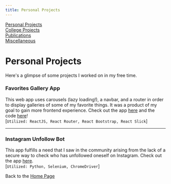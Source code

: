 ```yaml
---
title: Personal Projects
---
```

[personal projects page]: /personal_projects.md
[college projects page]: ../college_projects/college_projects.md
[publications page]: ../publications/publications.md
[miscellaneous page]: ../miscellaneous/miscellaneous.md

[Personal Projects][personal projects page]  
[College Projects][college projects page]  
[Publications][publications page]  
[Miscellaneous][miscellaneous page]  


# Personal Projects

Here's a glimpse of some projects I worked on in my free time.

### Favorites Gallery App
This web app uses carousels (lazy loading!), a navbar, and a router in order to display galleries of some of my favorite things. It was a product of my goal to gain more frontend experience. Check out the app [here](https://favorites-gallery.herokuapp.com/) and the code [here](https://github.com/jamesbasa/Favorites-Gallery-App)!<br/>
[`Utilized: ReactJS, React Router, React Bootstrap, React Slick`]

---
### Instagram Unfollow Bot
This app fulfills a need that I saw in the community arising from the lack of a secure way to check who has unfollowed oneself on Instagram. Check out the app [here](https://github.com/jamesbasa/Instagram-Unfollow-Bot).<br/>
[`Utilized: Python, Selenium, ChromeDriver`]


Back to the [Home Page](/)
